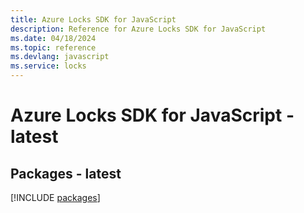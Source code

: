 ```yaml
---
title: Azure Locks SDK for JavaScript
description: Reference for Azure Locks SDK for JavaScript
ms.date: 04/18/2024
ms.topic: reference
ms.devlang: javascript
ms.service: locks
---
```

# Azure Locks SDK for JavaScript - latest
## Packages - latest
[!INCLUDE [packages](locks-index.md)]